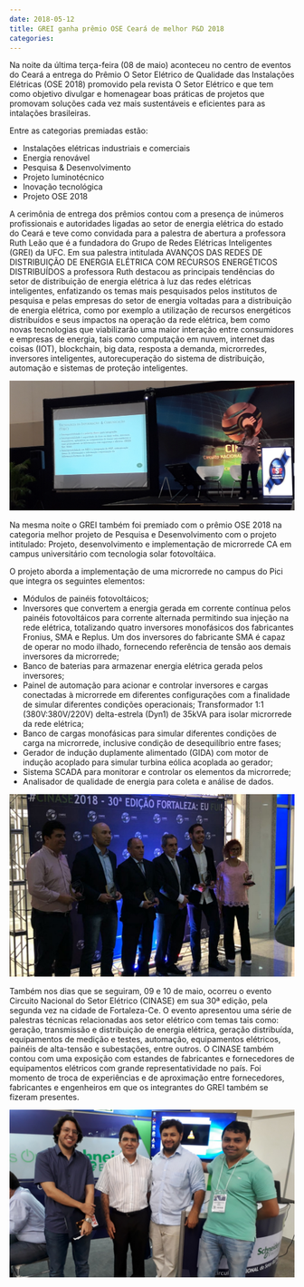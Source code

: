 ```yaml
---
date: 2018-05-12
title: GREI ganha prêmio OSE Ceará de melhor P&D 2018
categories:
---
```


Na noite da última terça-feira (08 de maio) aconteceu no centro de eventos do Ceará a entrega do Prêmio O Setor Elétrico de Qualidade das Instalações Elétricas (OSE 2018) promovido pela revista O Setor Elétrico e que tem como objetivo divulgar e homenagear boas práticas de projetos que promovam soluções cada vez mais sustentáveis e eficientes para as intalações brasileiras.

Entre as categorias premiadas estão:

- Instalações elétricas industriais e comerciais
- Energia renovável
- Pesquisa & Desenvolvimento
- Projeto luminotécnico
- Inovação tecnológica
- Projeto OSE 2018

A cerimônia de entrega dos prêmios contou com a presença de inúmeros profissionais e autoridades ligadas ao setor de energia elétrica do estado do Ceará e teve como convidada para a palestra de abertura a professora Ruth Leão que é a fundadora do Grupo de Redes Elétricas Inteligentes (GREI) da UFC. Em sua palestra intitulada AVANÇOS DAS REDES DE DISTRIBUIÇÃO DE ENERGIA ELÉTRICA COM RECURSOS ENERGÉTICOS DISTRIBUÍDOS a professora Ruth destacou as principais tendências do setor de distribuição de energia elétrica à luz das redes elétricas inteligentes, enfatizando os temas mais pesquisados pelos institutos de pesquisa e pelas empresas do setor de energia voltadas para a distribuição de energia elétrica, como por exemplo a utilização de recursos energéticos distribuídos e seus impactos na operação da rede elétrica, bem como novas tecnologias que viabilizarão uma maior interação entre consumidores e empresas de energia, tais como computação em nuvem, internet das coisas (IOT), blockchain, big data, resposta a demanda, microrredes, inversores inteligentes, autorecuperação do sistema de distribuição, automação e sistemas de proteção inteligentes.

![Foto-1](/images/OD1.png)

Na mesma noite o GREI também foi premiado com o prêmio OSE 2018 na categoria melhor projeto de Pesquisa e Desenvolvimento com o projeto intitulado: Projeto, desenvolvimento e implementação de microrrede CA em campus universitário com tecnologia solar fotovoltáica.

O projeto aborda a implementação de uma microrrede no campus do Pici que integra os seguintes elementos:

- Módulos de painéis fotovoltáicos;
- Inversores que convertem a energia gerada em corrente contínua pelos painéis fotovoltáicos para corrente alternada permitindo sua injeção na rede elétrica, totalizando quatro inversores monofásicos dos fabricantes Fronius, SMA e Replus. Um dos inversores do fabricante SMA é capaz de operar no modo ilhado, fornecendo referência de tensão aos demais inversores da microrrede;
- Banco de baterias para armazenar energia elétrica gerada pelos inversores;
- Painel de automação para acionar e controlar inversores e cargas conectadas à microrrede em diferentes configurações com a finalidade de simular diferentes condições operacionais;
Transformador 1:1 (380V:380V/220V) delta-estrela (Dyn1) de 35kVA para isolar microrrede da rede elétrica;
- Banco de cargas monofásicas para simular diferentes condições de carga na microrrede, inclusive condição de desequilíbrio entre fases;
- Gerador de indução duplamente alimentado (GIDA) com motor de indução acoplado para simular turbina eólica acoplada ao gerador;
- Sistema SCADA para monitorar e controlar os elementos da microrrede;
- Analisador de qualidade de energia para coleta e análise de dados.

![Foto-2](/images/od2.png)

Também nos dias que se seguiram, 09 e 10 de maio, ocorreu o evento Circuito Nacional do Setor Elétrico (CINASE) em sua 30ª edição, pela segunda vez na cidade de Fortaleza-Ce. O evento apresentou uma série de palestras técnicas relacionadas aos setor elétrico com temas tais como: geração, transmissão e distribuição de energia elétrica, geração distribuída, equipamentos de medição e testes, automação, equipamentos elétricos, painéis de alta-tensão e subestações, entre outros. O CINASE também contou com uma exposição com estandes de fabricantes e fornecedores de equipamentos elétricos com grande representatividade no país. Foi momento de troca de experiências e de aproximação entre fornecedores, fabricantes e engenheiros em que os integrantes do GREI também se fizeram presentes.

![Foto-3](/images/od3.png)
